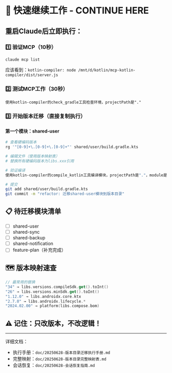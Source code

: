 # 🚀 快速继续工作 - CONTINUE HERE

## 重启Claude后立即执行：

### 1️⃣ 验证MCP（10秒）
```
claude mcp list
```
应该看到：`kotlin-compiler: node /mnt/d/kotlin/mcp-kotlin-compiler/dist/server.js`

### 2️⃣ 测试MCP工作（30秒）
```
使用kotlin-compiler的check_gradle工具检查环境，projectPath是"."
```

### 3️⃣ 开始版本迁移（直接复制执行）

#### 第一个模块：shared-user
```bash
# 查看硬编码版本
rg '"[0-9]+\.[0-9]+\.[0-9]+"' shared/user/build.gradle.kts

# 编辑文件（使用版本映射表）
# 替换所有硬编码版本为libs.xxx引用

# 验证编译
使用kotlin-compiler的compile_kotlin工具编译模块，projectPath是"."，module是"shared-user"

# 提交
git add shared/user/build.gradle.kts
git commit -m "refactor: 迁移shared-user模块到版本目录"
```

## 📋 待迁移模块清单
- [ ] shared-user
- [ ] shared-sync  
- [ ] shared-backup
- [ ] shared-notification
- [ ] feature-plan（补充完成）

## 🗺️ 版本映射速查
```kotlin
// 最常用的替换
"34" → libs.versions.compileSdk.get().toInt()
"26" → libs.versions.minSdk.get().toInt()
"1.12.0" → libs.androidx.core.ktx
"2.7.0" → libs.androidx.lifecycle.*
"2024.02.00" → platform(libs.compose.bom)
```

## ⚠️ 记住：只改版本，不改逻辑！

---
详细文档：
- 执行手册：`doc/20250628-版本目录迁移执行手册.md`
- 完整映射：`doc/20250628-版本目录完整映射表.md`
- 会话恢复：`doc/20250628-会话恢复指南.md`